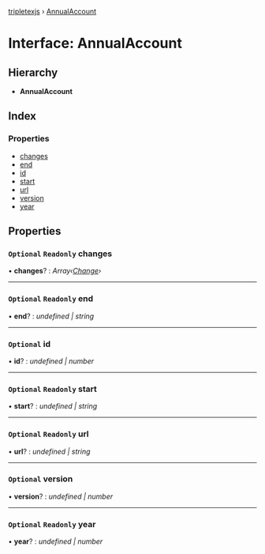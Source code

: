 [tripletexjs](../README.md) › [AnnualAccount](annualaccount.md)

# Interface: AnnualAccount

## Hierarchy

* **AnnualAccount**

## Index

### Properties

* [changes](annualaccount.md#optional-readonly-changes)
* [end](annualaccount.md#optional-readonly-end)
* [id](annualaccount.md#optional-id)
* [start](annualaccount.md#optional-readonly-start)
* [url](annualaccount.md#optional-readonly-url)
* [version](annualaccount.md#optional-version)
* [year](annualaccount.md#optional-readonly-year)

## Properties

### `Optional` `Readonly` changes

• **changes**? : *Array‹[Change](../modules/change.md)›*

___

### `Optional` `Readonly` end

• **end**? : *undefined | string*

___

### `Optional` id

• **id**? : *undefined | number*

___

### `Optional` `Readonly` start

• **start**? : *undefined | string*

___

### `Optional` `Readonly` url

• **url**? : *undefined | string*

___

### `Optional` version

• **version**? : *undefined | number*

___

### `Optional` `Readonly` year

• **year**? : *undefined | number*
